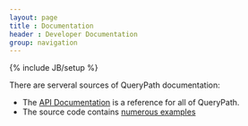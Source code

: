 ```yaml
---
layout: page
title : Documentation
header : Developer Documentation
group: navigation
---
```

{% include JB/setup %}

There are serveral sources of QueryPath documentation:

* The [API Documentation](http://api.querypath.org/docs) is a reference
for all of QueryPath.
* The source code contains [numerous examples](https://github.com/technosophos/querypath/tree/master/examples)


